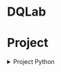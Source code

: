 # DQLab

<h1 align="left">Project</h1>

<details>
  <summary>Project Python</summary>
  - [:ticket:](https://github.com/salbifaza/DQLab/tree/main/Project/Project%20Simple%20ETL%20with%20Pandas) [[🎫](https://academy.dqlab.id/certificate/pdf/DQLABDEPROUMHJFB/NONTRACK)] Project Simple ETL with Pandas
  - testing
</details>
